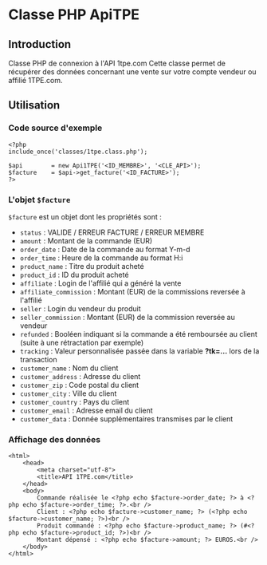 # Classe PHP ApiTPE

## Introduction
Classe PHP de connexion à l'API 1tpe.com
Cette classe permet de récupérer des données concernant une vente sur votre compte vendeur ou affilié 1TPE.com.

## Utilisation

### Code source d'exemple

    <?php
    include_once('classes/1tpe.class.php');
    
    $api        = new Api1TPE('<ID_MEMBRE>', '<CLE_API>');
    $facture    = $api->get_facture('<ID_FACTURE>');
    ?>

### L'objet `$facture`

`$facture` est un objet dont les propriétés sont :

* `status` : VALIDE / ERREUR FACTURE / ERREUR MEMBRE
* `amount` : Montant de la commande (EUR)
* `order_date` : Date de la commande au format Y-m-d
* `order_time` : Heure de la commande au format H:i
* `product_name` : Titre du produit acheté
* `product_id` : ID du produit acheté
* `affiliate` : Login de l'affilié qui a généré la vente
* `affiliate_commission` : Montant (EUR) de la commissions reversée à l'affilié
* `seller` : Login du vendeur du produit
* `seller_commission` : Montant (EUR) de la commission reversée au vendeur
* `refunded` : Booléen indiquant si la commande a été remboursée au client (suite à une rétractation par exemple)
* `tracking` : Valeur personnalisée passée dans la variable **?tk=...** lors de la transaction
* `customer_name` : Nom du client
* `customer_address` : Adresse du client
* `customer_zip` : Code postal du client
* `customer_city` : Ville du client
* `customer_country` : Pays du client
* `customer_email` : Adresse email du client
* `customer_data` : Donnée supplémentaires transmises par le client

### Affichage des données

    <html>
        <head>
            <meta charset="utf-8">
            <title>API 1TPE.com</title>
        </head>
        <body>
            Commande réalisée le <?php echo $facture->order_date; ?> à <?php echo $facture->order_time; ?>.<br />
            Client : <?php echo $facture->customer_name; ?> (<?php echo $facture->customer_name; ?>)<br />
            Produit commandé : <?php echo $facture->product_name; ?> (#<?php echo $facture->product_id; ?>)<br />
            Montant dépensé : <?php echo $facture->amount; ?> EUROS.<br />
        </body>
    </html>
    
